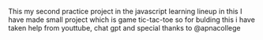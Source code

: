 This my second practice project in the javascript learning lineup 
in this I have made small project which is game tic-tac-toe so for bulding this i have taken help from youttube, chat gpt 
and special thanks to @apnacollege 
